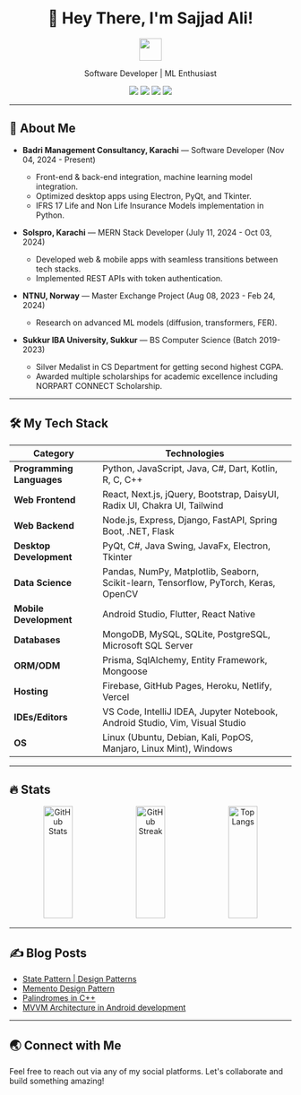 <div id="header" align="center">
  <h1>👋 Hey There, I'm Sajjad Ali!</h1>
  <img 
    src="https://media.giphy.com/media/hvRJCLFzcasrR4ia7z/giphy.gif" 
    width="40px"/>
  <p>Software Developer | ML Enthusiast</p>
  <div id="badges">
    <a href="https://www.linkedin.com/in/sajjad-ali-b428b6198"><img src="https://img.shields.io/badge/LinkedIn-%230077B5.svg?style=for-the-badge&logo=linkedin&logoColor=white"/></a>
    <a href="https://www.youtube.com/channel/UCXfYIIBvk2e4H60BdKoznRA"><img src="https://img.shields.io/badge/YouTube-%23FF0000.svg?style=for-the-badge&logo=YouTube&logoColor=white"/></a>
    <a href="https://www.kaggle.com/sajjadali786"><img src="https://img.shields.io/badge/Kaggle-035a7d?style=for-the-badge&logo=kaggle&logoColor=white"/></a>
    <a href="https://dev.to/sajjadali54"><img src="https://img.shields.io/badge/dev.to-0A0A0A?style=for-the-badge&logo=dev.to&logoColor=white"/></a>
  </div>
  <!-- <p>
    <img src="https://komarev.com/ghpvc/?username=SajjadAli54&style=flat-square&color=blue" alt="profile views"/>
  </p> -->
</div>

---

## 🚀 About Me

- **Badri Management Consultancy, Karachi** — Software Developer (Nov 04, 2024 - Present)

  - Front-end & back-end integration, machine learning model integration.
  - Optimized desktop apps using Electron, PyQt, and Tkinter.
  - IFRS 17 Life and Non Life Insurance Models implementation in Python.

- **Solspro, Karachi** — MERN Stack Developer (July 11, 2024 - Oct 03, 2024)

  - Developed web & mobile apps with seamless transitions between tech stacks.
  - Implemented REST APIs with token authentication.

- **NTNU, Norway** — Master Exchange Project (Aug 08, 2023 - Feb 24, 2024)

  - Research on advanced ML models (diffusion, transformers, FER).

- **Sukkur IBA University, Sukkur** — BS Computer Science (Batch 2019-2023)
  - Silver Medalist in CS Department for getting second highest CGPA.
  - Awarded multiple scholarships for academic excellence including NORPART CONNECT Scholarship.

---

## 🛠️ My Tech Stack

| **Category**              | **Technologies**                                                                     |
| ------------------------- | ------------------------------------------------------------------------------------ |
| **Programming Languages** | Python, JavaScript, Java, C#, Dart, Kotlin, R, C, C++                                |
| **Web Frontend**          | React, Next.js, jQuery, Bootstrap, DaisyUI, Radix UI, Chakra UI, Tailwind            |
| **Web Backend**           | Node.js, Express, Django, FastAPI, Spring Boot, .NET, Flask                          |
| **Desktop Development**   | PyQt, C#, Java Swing, JavaFx, Electron, Tkinter                                      |
| **Data Science**          | Pandas, NumPy, Matplotlib, Seaborn, Scikit-learn, Tensorflow, PyTorch, Keras, OpenCV |
| **Mobile Development**    | Android Studio, Flutter, React Native                                                |
| **Databases**             | MongoDB, MySQL, SQLite, PostgreSQL, Microsoft SQL Server                             |
| **ORM/ODM**               | Prisma, SqlAlchemy, Entity Framework, Mongoose                                       |
| **Hosting**               | Firebase, GitHub Pages, Heroku, Netlify, Vercel                                      |
| **IDEs/Editors**          | VS Code, IntelliJ IDEA, Jupyter Notebook, Android Studio, Vim, Visual Studio         |
| **OS**                    | Linux (Ubuntu, Debian, Kali, PopOS, Manjaro, Linux Mint), Windows                    |

---

## 🔥 Stats

<div align="center">
  <img src="https://github-readme-stats-sigma-five.vercel.app/api?username=SajjadAli54&show_icons=true&theme=blue-green&count_private=true" alt="GitHub Stats" width="32%" height="200px"/>
  <img src="http://github-readme-streak-stats.herokuapp.com?user=SajjadAli54&theme=blue-green" alt="GitHub Streak" width="32%" height="200px"/>
  <img src="https://github-readme-stats.vercel.app/api/top-langs/?username=SajjadAli54&theme=blue-green&langs_count=8&layout=compact" alt="Top Langs" width="32%" height="200px"/>
</div>

---

## ✍️ Blog Posts

<!-- BLOG-POST-LIST:START -->

- [State Pattern | Design Patterns](https://dev.to/sajjadali/state-pattern-design-patterns-4h5i)
- [Memento Design Pattern](https://dev.to/sajjadali/memento-design-pattern-4b64)
- [Palindromes in C++](https://dev.to/sajjadali/palindrome-in-c-4po5)
- [MVVM Architecture in Android development](https://dev.to/sajjadali/mvvm-architecture-in-android-development-5eio)
<!-- BLOG-POST-LIST:END -->

---

## 🌏 Connect with Me

Feel free to reach out via any of my social platforms. Let's collaborate and build something amazing!
